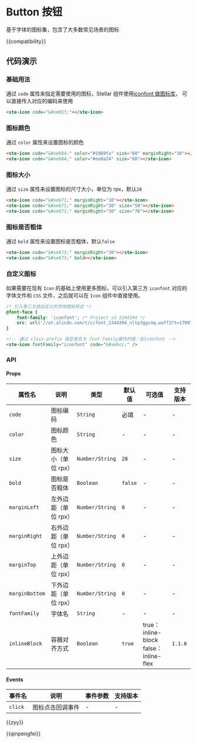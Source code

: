 # Button 按钮

基于字体的图标集，包含了大多数常见场景的图标

{{compatibility}}

## 代码演示

### 基础用法

通过 `code` 属性来指定需要使用的图标，Stellar 组件使用[iconfont 做图标库](https://at.alicdn.com/t/c/font_4041637_pivqtx3f1mq.json?spm=a313x.manage_type_myprojects.i1.49.f7ba3a81fFvJ6W&file=font_4041637_pivqtx3f1mq.json)，
可以直接传入对应的编码来使用

```html
<ste-icon code="&#xe653;"></ste-icon>
```

### 图标颜色

通过 `color` 属性来设置图标的颜色

```html
<ste-icon code="&#xe684;" color="#1989fa" size="60" marginRight="30"></ste-icon>
<ste-icon code="&#xe684;" color="#ee0a24" size="60"></ste-icon>
```

### 图标大小

通过 `size` 属性来设置图标的尺寸大小，单位为 rpx，默认`28`

```html
<ste-icon code="&#xe671;" marginRight="30"></ste-icon>
<ste-icon code="&#xe671;" marginRight="30" size="50"></ste-icon>
<ste-icon code="&#xe671;" marginRight="30" size="70"></ste-icon>
```

### 图标是否粗体

通过 `bold` 属性来设置图标是否粗体，默认`false`

```html
<ste-icon code="&#xe673;" marginRight="30"></ste-icon>
<ste-icon code="&#xe673;" bold></ste-icon>
```

### 自定义图标

如果需要在现有 `Icon` 的基础上使用更多图标，可以引入第三方 `iconfont` 对应的字体文件和 `CSS` 文件，之后就可以在 `Icon` 组件中直接使用。

```css
/* 引入第三方或自定义的字体图标样式 */
@font-face {
	font-family: 'iconfont'; /* Project id 2344394 */
	src: url('//at.alicdn.com/t/c/font_2344394_nltp3ggc4q.woff2?t=1709779088427') format('woff2');
}
```

```html
<!-- 通过 class-prefix 指定类名为 font-family属性的值：如iconfont -->
<ste-icon fontFamily="iconfont" code="&#xe6cc;" />
```

### API

#### Props

| 属性名		| 说明					| 类型				| 默认值		| 可选值										| 支持版本	|
| --------------| --------------------	| ---------------	| -------	| -----------------------------------------	| --------	|
| `code`		| 图标编码				| `String`			| 必填		| -											| -			|
| `color`		| 图标颜色				| `String`			| -			| -											| -			|
| `size`		| 图标大小（单位 rpx）	| `Number/String`	| `28`		| -											| -			|
| `bold`		| 图标是否粗体			| `Boolean`			| `false`	| -											| -			|
| `marginLeft`	| 左外边距（单位 rpx）	| `Number/String`	| `0`		| -											| -			|
| `marginRight`	| 右外边距（单位 rpx）	| `Number/String`	| `0`		| -											| -			|
| `marginTop`	| 上外边距（单位 rpx）	| `Number/String`	| `0`		| -											| -			|
| `marginBottom`| 下外边距（单位 rpx）	| `Number/String`	| `0`		| -											| -			|
| `fontFamily`	| 字体名					| `String`			| -			| -											| -			|
| `inlineBlock`	| 容器对齐方式			| `Boolean`			| `true`	| true：inline-block <br>false：inline-flex	| `1.1.6`	|

#### Events

| 事件名  | 说明             | 事件参数 | 支持版本 |
| ------- | ---------------- | -------- | -------- |
| `click` | 图标点击回调事件 | -        | -        |

{{zyy}}

{{qinpengfei}}
